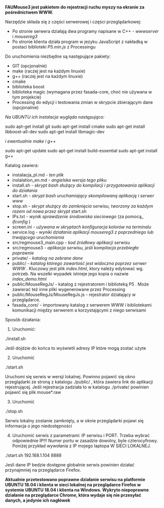 **FAUMouse3 jest pakietem do rejestracji ruchu myszy na ekranie za pośrednictwem WWW.**

Narzędzie składa się z części serwerowej i części przeglądarkowej:
- Po stronie serwera działają dwa programy napisane w C++ - *wwwserver* i *mousereg3* 
- Po stronie klienta działa program w jezyku JavaScript z nakładką w postaci biblioteki *P5.min.js* z Processingu

Do uruchomienia niezbędne są następujące pakiety:
- GIT (opcjonalnie)
- make (raczej jest na każdym linuxie)
- g++ (raczej jest na każdym linuxie)
- cmake
- biblioteka boost
- biblioteka magic (wymagana przez fasada-core, choć nie używana w tym projekcie)
- Processing do edycji i testowania zmian w skrypcie zbierającym dane (opcjonalnie)

*Na UBUNTU ich instalacja wygląda następująco:*

sudo apt-get install git
sudo apt-get install cmake
sudo apt-get install libboost-all-dev
sudo apt-get install libmagic-dev

*i ewentualnie make i g++*

sudo apt-get update
sudo apt-get install build-essential
sudo apt-get install g++

Katalog zawiera:

- instalacja_pl.md - _ten plik_
- inslalation_en.md - _angielska wersja tego pliku_
- install.sh - _skrypt bash służący do kompilacji i przygotowania aplikacji do działania_
- start.sh - _skrypt bash uruchamiający skompilowaną aplikację i serwer www_ 
- stop.sh - _skrypt służący do zamknięcia serwisu, tworzony za każdym razem od nowa przez skrypt_ start.sh
- IPs.txt - _wynik sprawdzenie środowiska sieciowego_ (za pomocą_ *ifconfig* )
- screen.ini - _używana w skryptach konfiguracja kolorów na terminalu_
- service.log - _wyniki działania aplikacji mousereg3 z poprzedniego lub trwającego uruchomienia_
- src/regmouse3_main.cpp - _kod źródłowy aplikacji serwisu_
- src/regmouse3 - _aplikacja serwisu, jeśli kompilacja przebiegła poprawnie_
- private/ - _katalog na zebrane dane_
- public/ - _katalog którego zawartość jest widoczna poprzez serwer WWW_ . Kluczowy jest plik *index.html*, ktory należy edytować wg. potrzeb. Na wszelki wypadek istnieje jego kopia o nazwie *index_demo.html*
- public/MouseRegJs/ - katalog z rejestratorem i biblioteką P5 . Może zawierać też inne pliki wygenerowane przez Processing
- public/MouseRegJs/MouseRegJs.js - rejestrator działający w przeglądarce.
- fasada_core/ - importowany katalog z serwerem WWW i bibliotekami komunikacji między serwerem a korzystającymi z niego serwisami

Sposób działania:

1) Uruchomić:

./install.sh

Jeśli dojdzie do końca to wyświetli adresy IP które mogą zostać użyte

2) Uruchomić 

./start.sh

Uruchomi się serwis w wersji lokalnej. Powinno pojawić się okno przeglądarki ze stroną z katalogu ./public/ , która zawiera link do aplikacji rejestrującej. Jeśli rejestracja zadziała to w katalogu ./private/ powinien pojawić się plik mouse*.raw 

3) Uruchomić 

./stop.sh

Serwis lokalny zostanie zamknięty, a w oknie przeglądarki pojawi się informacja o jego niedostępności

4) Uruchomić serwis z parametrami: IP serwisu i PORT. Trzeba wybrać odpowiednie IP!!! Numer portu w zasadzie dowolny, byle czterocyfrowy. Poniżej przykład wywołania z IP mojego laptopa W SIECI LOKALNEJ.

./start.sh  192.168.1.104 8888

Jesli dane IP bedzie dostępne globalnie serwis powinien działać przynajmniej na przeglądarce Firefox.

**Aktualnie przetestowano poprawne działanie serwisu na platformie UBUNTU 18.04 i klienta w sieci lokalnej na przeglądarce Firefox w systemie UBUNTU 18.04 i klienta na Windows. Wykryto niepoprawne działanie na przeglądarce Chrome, która wydaje się nie przesyłać danych, a jedynie ich nagłówek**

